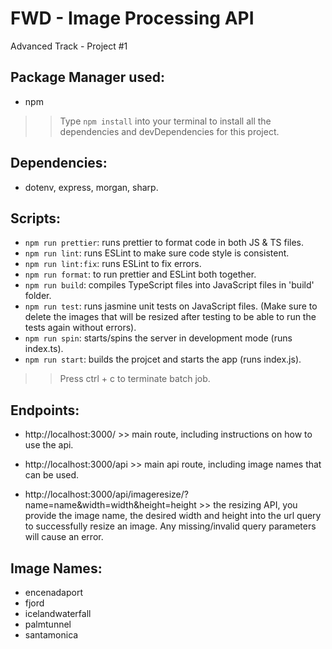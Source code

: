# FWD - Image Processing API

Advanced Track - Project #1

## Package Manager used:

- npm
 >> Type `npm install` into your terminal to install all the dependencies and devDependencies for this project.

## Dependencies:

- dotenv, express, morgan, sharp.

## Scripts:

- `npm run prettier`: runs prettier to format code in both JS & TS files.
- `npm run lint`: runs ESLint to make sure code style is consistent.
- `npm run lint:fix`: runs ESLint to fix errors.
- `npm run format`: to run prettier and ESLint both together.
- `npm run build`: compiles TypeScript files into JavaScript files in 'build' folder.
- `npm run test`: runs jasmine unit tests on JavaScript files. (Make sure to delete the images that will be resized after testing to be able to run the tests again without errors).
- `npm run spin`: starts/spins the server in development mode (runs index.ts).
- `npm run start`: builds the projcet and starts the app (runs index.js).
>> Press ctrl + c to terminate batch job.

## Endpoints:

- http://localhost:3000/ >> main route, including instructions on how to use the api.

- http://localhost:3000/api >> main api route, including image names that can be used.

- http://localhost:3000/api/imageresize/?name=name&width=width&height=height >> the resizing API, you provide the image name, the desired width and height into the url query to successfully resize an image. Any missing/invalid query parameters will cause an error.

## Image Names:

- encenadaport
- fjord
- icelandwaterfall
- palmtunnel
- santamonica
